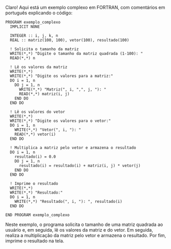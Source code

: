 Claro! Aqui está um exemplo complexo em FORTRAN, com comentários em português explicando o código:

```
PROGRAM exemplo_complexo
  IMPLICIT NONE
  
  INTEGER :: i, j, k, n
  REAL :: matriz(100, 100), vetor(100), resultado(100)
  
  ! Solicita o tamanho da matriz
  WRITE(*,*) "Digite o tamanho da matriz quadrada (1-100): "
  READ(*,*) n
  
  ! Lê os valores da matriz
  WRITE(*,*)
  WRITE(*,*) "Digite os valores para a matriz:"
  DO i = 1, n
    DO j = 1, n
      WRITE(*,*) "Matriz(", i, ",", j, "): "
      READ(*,*) matriz(i, j)
    END DO
  END DO
  
  ! Lê os valores do vetor
  WRITE(*,*)
  WRITE(*,*) "Digite os valores para o vetor:"
  DO i = 1, n
    WRITE(*,*) "Vetor(", i, "): "
    READ(*,*) vetor(i)
  END DO
  
  ! Multiplica a matriz pelo vetor e armazena o resultado
  DO i = 1, n
    resultado(i) = 0.0
    DO j = 1, n
      resultado(i) = resultado(i) + matriz(i, j) * vetor(j)
    END DO
  END DO
  
  ! Imprime o resultado
  WRITE(*,*)
  WRITE(*,*) "Resultado:"
  DO i = 1, n
    WRITE(*,*) "Resultado(", i, "): ", resultado(i)
  END DO

END PROGRAM exemplo_complexo
```

Neste exemplo, o programa solicita o tamanho de uma matriz quadrada ao usuário e, em seguida, lê os valores da matriz e do vetor. Em seguida, realiza a multiplicação da matriz pelo vetor e armazena o resultado. Por fim, imprime o resultado na tela.